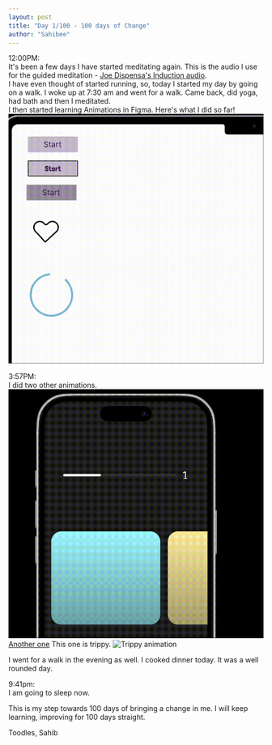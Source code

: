 ```yaml
---
layout: post
title: "Day 1/100 - 100 days of Change"
author: "Sahibee"
---
```


12:00PM:<br>
It's been a few days I have started meditating again. This is the audio I use for the guided meditation - [Joe Dispensa's Induction audio](https://youtu.be/vS0gPJqra6I?si=CnaR0LpAfHFf4EFO).<br>
I have even thought of started running, so, today I started my day by going on a walk. I woke up at 7:30 am and went for a walk. Came back, did yoga, had bath and then I meditated.<br>
I then started learning Animations in Figma. Here's what I did so far!<br>
![Figma Animation](../images/feb-2025/figma-animation.gif)

3:57PM:<br>
I did two other animations.
![Animation](../images/feb-2025/figma-animation-2.gif)
[Another one](https://www.figma.com/proto/TFcOcB2pFSpKvTeta7zx3E/Animation?node-id=21-152&p=f&t=fJSSfJ4eN8jGuupC-0&scaling=scale-down&content-scaling=fixed&page-id=21%3A150)
This one is trippy.
![Trippy animation](../images/feb-2025/animation-3.gif)

I went for a walk in the evening as well. I cooked dinner today. It was a well rounded day.

9:41pm:<br>
I am going to sleep now.

This is my step towards 100 days of bringing a change in me. I will keep learning, improving for 100 days straight.

Toodles,
Sahib
